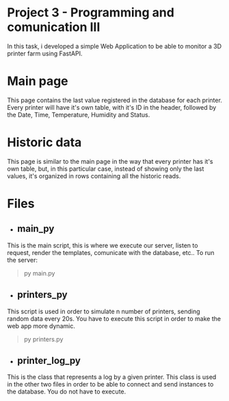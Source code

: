 # Project 3 - Programming and comunication III

In this task, i developed a simple Web Application to be able to monitor a 3D printer farm using FastAPI.


# Main page

This page contains the last value registered in the database for each printer. Every printer will have it's own table, with it's ID in the header, followed by the Date, Time, Temperature, Humidity and Status.

# Historic data

This page is similar to the main page in the way that every printer has it's own table, but, in this particular case, instead of showing only the last values, it's organized in rows containing all the historic reads.

# Files
- ## main_py

This is the main script, this is where we execute our server, listen to request, render the templates, comunicate with the database, etc..
To run the server:
> py main.py
> 
- ## printers_py
This script is used in order to simulate n number of printers, sending random data every 20s. You have to execute this script in order to make the web app more dynamic.
> py printers.py

- ## printer_log_py
This is the class that represents a log by a given printer. This class is used in the other two files in order to be able to connect and send instances to the database. You do not have to execute.
